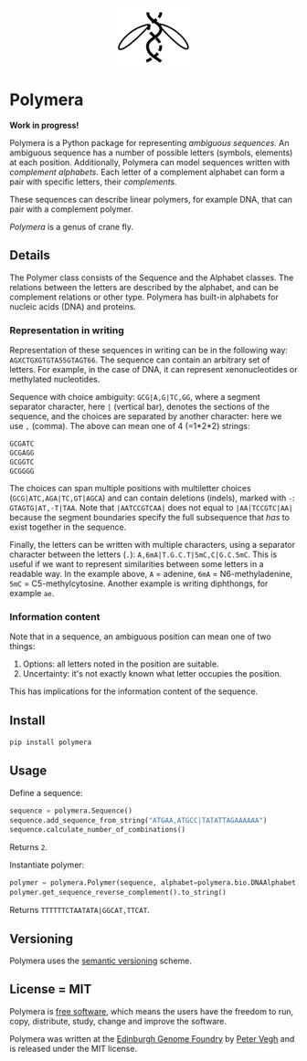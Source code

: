 <p align="center">
<img alt="Polymera logo" title="Polymera" src="https://raw.githubusercontent.com/Edinburgh-Genome-Foundry/Polymera/main/images/Polymera.png" width="140">
</p>


# Polymera

**Work in progress!**

Polymera is a Python package for representing *ambiguous sequences.* An ambiguous sequence has a number of possible letters (symbols, elements) at each position. Additionally, Polymera can model sequences written with *complement alphabets.* Each letter of a complement alphabet can form a pair with specific letters, their *complements.*

These sequences can describe linear polymers, for example DNA, that can pair with a complement polymer.

*Polymera* is a genus of crane fly.


## Details

The Polymer class consists of the Sequence and the Alphabet classes. The relations between the letters are described by the alphabet, and can be complement relations or other type. Polymera has built-in alphabets for nucleic acids (DNA) and proteins.

### Representation in writing

Representation of these sequences in writing can be in the following way: `AGXCTGXGTGTA55GTAGT66`. The sequence can contain an arbitrary set of letters. For example, in the case of DNA, it can represent xenonucleotides or methylated nucleotides.

Sequence with choice ambiguity: `GCG|A,G|TC,GG`, where a segment separator character, here `|` (vertical bar), denotes the sections of the sequence, and the choices are separated by another character: here we use `,` (comma). The above can mean one of 4 (=1\*2\*2) strings:
```
GCGATC
GCGAGG
GCGGTC
GCGGGG
```

The choices can span multiple positions with multiletter choices (`GCG|ATC,AGA|TC,GT|AGCA`) and can contain deletions (indels), marked with `-`: `GTAGTG|AT,-T|TAA`. Note that `|AATCCGTCAA|` does not equal to `|AA|TCCGTC|AA|` because the segment boundaries specify the full subsequence that *has* to exist together in the sequence.

Finally, the letters can be written with multiple characters, using a separator character between the letters (`.`):
`A,6mA|T.G.C.T|5mC,C|G.C.5mC`.
This is useful if we want to represent similarities between some letters in a readable way. In the example above, `A` = adenine, `6mA` = N6-methyladenine, `5mC` = C5-methylcytosine. Another example is writing diphthongs, for example `ae`.

### Information content

Note that in a sequence, an ambiguous position can mean one of two things:

1. Options: all letters noted in the position are suitable.
2. Uncertainty: it's not exactly known what letter occupies the position.

This has implications for the information content of the sequence.


## Install

```bash
pip install polymera
```


## Usage

Define a sequence:

```python
sequence = polymera.Sequence()
sequence.add_sequence_from_string("ATGAA,ATGCC|TATATTAGAAAAAA")
sequence.calculate_number_of_combinations()
```
Returns `2`.

Instantiate polymer:

```python
polymer = polymera.Polymer(sequence, alphabet=polymera.bio.DNAAlphabet)
polymer.get_sequence_reverse_complement().to_string()
```
Returns `TTTTTTCTAATATA|GGCAT,TTCAT`.


## Versioning

Polymera uses the [semantic versioning](https://semver.org) scheme.


## License = MIT

Polymera is [free software](https://www.gnu.org/philosophy/free-sw.en.html), which means the users have the freedom to run, copy, distribute, study, change and improve the software.

Polymera was written at the [Edinburgh Genome Foundry](https://edinburgh-genome-foundry.github.io/) by [Peter Vegh](https://github.com/veghp) and is released under the MIT license.

